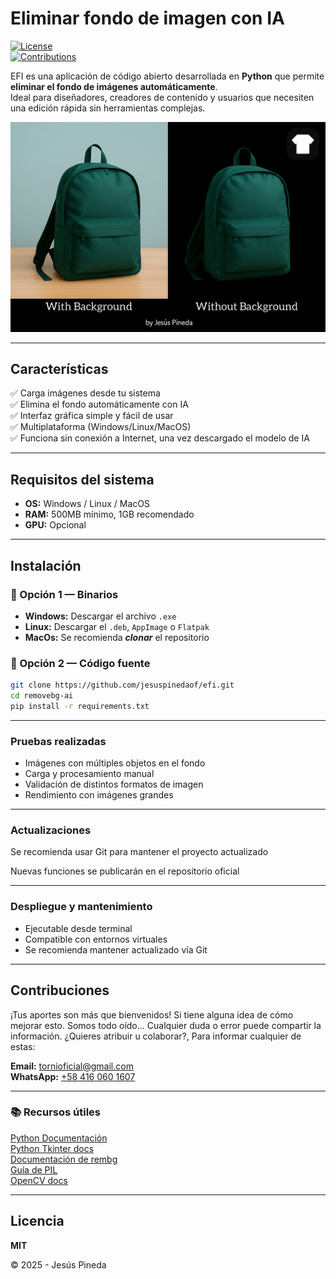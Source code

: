 # Eliminar fondo de imagen con IA  

[![License](https://img.shields.io/badge/license-MIT-green.svg)](LICENSE)  
[![Contributions](https://img.shields.io/badge/contributions-welcome-orange.svg)](#-contribuciones)  

EFI es una aplicación de código abierto desarrollada en **Python** que permite **eliminar el fondo de imágenes automáticamente**.  
Ideal para diseñadores, creadores de contenido y usuarios que necesiten una edición rápida sin herramientas complejas.  

![EFI](./resources/efi-log2.png)

---

## Características
✅ Carga imágenes desde tu sistema  
✅ Elimina el fondo automáticamente con IA  
✅ Interfaz gráfica simple y fácil de usar  
✅ Multiplataforma (Windows/Linux/MacOS)    
✅ Funciona sin conexión a Internet, una vez descargado el modelo de IA

---

## Requisitos del sistema
- **OS:** Windows / Linux / MacOS  
- **RAM:** 500MB mínimo, 1GB recomendado  
- **GPU:** Opcional  

---

## Instalación

### 🔹 Opción 1 — Binarios
- **Windows:** Descargar el archivo `.exe`  
- **Linux:** Descargar el `.deb`, `AppImage` o `Flatpak`
- **MacOs:** Se recomienda ***clonar*** el repositorio

### 🔹 Opción 2 — Código fuente
```bash
git clone https://github.com/jesuspinedaof/efi.git
cd removebg-ai
pip install -r requirements.txt
```

---

### Pruebas realizadas
- Imágenes con múltiples objetos en el fondo  
- Carga y procesamiento manual  
- Validación de distintos formatos de imagen  
- Rendimiento con imágenes grandes  

---

### Actualizaciones
Se recomienda usar Git para mantener el proyecto actualizado

Nuevas funciones se publicarán en el repositorio oficial

---

### Despliegue y mantenimiento
- Ejecutable desde terminal  
- Compatible con entornos virtuales  
- Se recomienda mantener actualizado vía Git  

---

## Contribuciones
¡Tus aportes son más que bienvenidos!
Si tiene alguna idea de cómo mejorar esto. Somos todo oído... Cualquier duda o error puede compartir la información. ¿Quieres atribuir u colaborar?, Para informar cualquier de estas:

**Email:** [tornioficial@gmail.com](mailto:tornioficial@gmail.com)  
**WhatsApp:** [+58 416 060 1607](https://wa.me/584160601607)  

---

### 📚 Recursos útiles
[Python Documentación](https://docs.python.org/3/)   
[Python Tkinter docs](https://docs.python.org/es/3/library/tkinter.html)   
[Documentación de rembg](https://github.com/danielgatis/rembg)   
[Guía de PIL](https://pillow.readthedocs.io/en/stable/)   
[OpenCV docs](https://docs.opencv.org/master/index.html)   

---

## Licencia
**MIT**  

© 2025 - Jesús Pineda  
